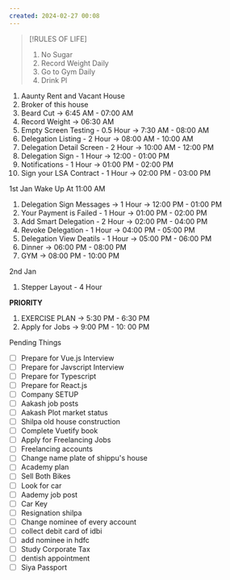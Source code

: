 ```yaml
---
created: 2024-02-27 00:08
---
```


> [!RULES OF LIFE]
>
> 1. No Sugar
> 2. Record Weight Daily
> 3. Go to Gym Daily
> 4. Drink Pl
> 


1. Aaunty Rent and Vacant House 
2. Broker of this house
4. Beard Cut -> 6:45 AM - 07:00 AM
5. Record Weight -> 06:30 AM
6. Empty Screen Testing - 0.5 Hour -> 7:30 AM - 08:00 AM
7. Delegation Listing - 2 Hour -> 08:00 AM - 10:00 AM
8. Delegation Detail Screen - 2 Hour -> 10:00 AM - 12:00 PM
9. Delegation Sign - 1 Hour -> 12:00 - 01:00 PM
10. Notifications - 1 Hour -> 01:00 PM - 02:00 PM
11. Sign your LSA Contract - 1 Hour -> 02:00 PM - 03:00 PM

1st Jan
Wake Up At 11:00 AM
1. Delegation Sign Messages -> 1 Hour  -> 12:00 PM - 01:00 PM
2. Your Payment is Failed - 1 Hour -> 01:00 PM - 02:00 PM
3. Add Smart Delegation - 2 Hour -> 02:00 PM - 04:00 PM
4. Revoke Delegation - 1 Hour -> 04:00 PM - 05:00 PM
5. Delegation View Deatils - 1 Hour -> 05:00 PM - 06:00 PM
6. Dinner -> 06:00 PM - 08:00 PM 
7. GYM -> 08:00 PM - 10:00 PM


2nd Jan
1. Stepper Layout - 4 Hour 

**PRIORITY**

1. EXERCISE PLAN -> 5:30 PM - 6:30 PM
2. Apply for Jobs -> 9:00 PM - 10: 00 PM

Pending Things

- [ ] Prepare for Vue.js Interview
- [ ] Prepare for Javscript Interview
- [ ] Prepare for Typescript
- [ ] Prepare for React.js
- [ ] Company SETUP
- [ ] Aakash job posts
- [ ] Aakash Plot market status
- [ ] Shilpa old house construction
- [ ] Complete Vuetify book
- [ ] Apply for Freelancing Jobs
- [ ] Freelancing accounts
- [ ] Change name plate of shippu's house 
- [ ] Academy plan 
- [ ] Sell Both Bikes
- [ ] Look for car
- [ ] Aademy job post
- [ ] Car Key 
- [ ] Resignation shilpa
- [ ] Change nominee of every account
- [ ] collect debit card of idbi
- [ ] add nominee in hdfc 
- [ ] Study Corporate Tax
- [ ] dentish appointment
- [ ] Siya Passport